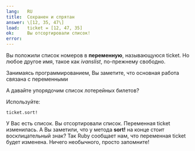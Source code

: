 ```yaml
---
lang:   RU
title:  Сохранен и спрятан
answer: \[12, 35, 47\]
load:   ticket = [12, 47, 35]
ok:     Вы отсортировали список!
error:  
---
```


Вы положили список номеров в __переменную__, называющуюся ticket.
Но любое другое имя, такое как _ivanslist_, по-прежнему свободно.

Занимаясь программированием, Вы заметите, что основная работа связана с переменными

А давайте упорядочим список лотерейных билетов?

Используйте: 

    ticket.sort!
    
У Вас есть список. Вы отсортировали список. Переменная ticket изменилась.
А Вы заметили, что у метода __sort!__ на конце стоит восклицательный знак?
Так Ruby сообщает нам, что переменная ticket будет изменена.
Ничего необычного, просто запомните!
